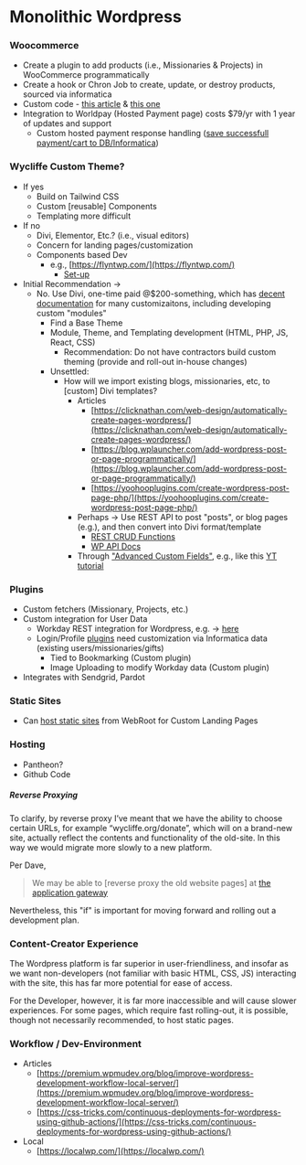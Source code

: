 # Monolithic Wordpress

### Woocommerce

- Create a plugin to add products (i.e., Missionaries & Projects) in WooCommerce programmatically
- Create a hook or Chron Job to create, update, or destroy products, sourced via informatica
- Custom code - [this article](https://quadlayers.com/add-products-woocommerce/) & [this one](https://devnetwork.io/add-woocommerce-product-programmatically/)
- Integration to Worldpay (Hosted Payment page) costs \$79/yr with 1 year of updates and support
  - Custom hosted payment response handling ([save successfull payment/cart to DB/Informatica](https://docs.woocommerce.com/document/payment-gateway-api/))

### Wycliffe Custom Theme?

- If yes
  - Build on Tailwind CSS
  - Custom [reusable] Components
  - Templating more difficult
- If no
  - Divi, Elementor, Etc.? (i.e., visual editors)
  - Concern for landing pages/customization
  - Components based Dev
    - e.g., [https://flyntwp.com/](https://flyntwp.com/)
      - [Set-up](https://flyntwp.com/the-beginners-guide-to-developing-a-custom-wordpress-theme-with-flynt/)
- Initial Recommendation ->
  - No. Use Divi, one-time paid @\$200-something, which has [decent documentation](https://www.elegantthemes.com/documentation/developers/) for many customizaitons, including developing custom "modules"
    - Find a Base Theme
    - Module, Theme, and Templating development (HTML, PHP, JS, React, CSS)
      - Recommendation: Do not have contractors build custom theming (provide and roll-out in-house changes)
    - Unsettled:
      - How will we import existing blogs, missionaries, etc, to [custom] Divi templates?
        - Articles
          - [https://clicknathan.com/web-design/automatically-create-pages-wordpress/](https://clicknathan.com/web-design/automatically-create-pages-wordpress/)
          - [https://blog.wplauncher.com/add-wordpress-post-or-page-programmatically/](https://blog.wplauncher.com/add-wordpress-post-or-page-programmatically/)
          - [https://yoohooplugins.com/create-wordpress-post-page-php/](https://yoohooplugins.com/create-wordpress-post-page-php/)
        - Perhaps -> Use REST API to post "posts", or blog pages (e.g.), and then convert into Divi format/template
          - [REST CRUD Functions](https://code.tutsplus.com/tutorials/wp-rest-api-creating-updating-and-deleting-data--cms-24883)
          - [WP API Docs](https://developer.wordpress.org/rest-api/reference/posts/)
        - Through ["Advanced Custom Fields"](https://www.advancedcustomfields.com/), e.g., like this [YT tutorial](https://www.youtube.com/watch?v=LWM41Rcao3s)

### Plugins

- Custom fetchers (Missionary, Projects, etc.)
- Custom integration for User Data
  - Workday REST integration for Wordpress, e.g. -> [here](https://www.workato.com/integrations/wordpress+workday_rest)
  - Login/Profile [plugins](https://www.cozmoslabs.com/154636-best-wordpress-user-profile-plugins-compared/) need customization via Informatica data (existing users/missionaries/gifts)
    - Tied to Bookmarking (Custom plugin)
    - Image Uploading to modify Workday data (Custom plugin)
- Integrates with Sendgrid, Pardot

### Static Sites

- Can [host static sites](https://www.templatemonster.com/blog/integrate-static-html-wordpress/) from WebRoot for Custom Landing Pages

### Hosting

- Pantheon?
- Github Code

##### Reverse Proxying

To clarify, by reverse proxy I’ve meant that we have the ability to choose certain URLs, for example “wycliffe.org/donate”, which will on a brand-new site, actually reflect the contents and functionality of the old-site. In this way we would migrate more slowly to a new platform.

Per Dave,

> We may be able to [reverse proxy the old website pages] at [the application gateway](https://docs.microsoft.com/en-us/azure/application-gateway/create-url-route-portal)

Nevertheless, this "if" is important for moving forward and rolling out a development plan.

### Content-Creator Experience

The Wordpress platform is far superior in user-friendliness, and insofar as we want non-developers (not familiar with basic HTML, CSS, JS) interacting with the site, this has far more potential for ease of access.

For the Developer, however, it is far more inaccessible and will cause slower experiences. For some pages, which require fast rolling-out, it is possible, though not necessarily recommended, to host static pages.

### Workflow / Dev-Environment

- Articles
  - [https://premium.wpmudev.org/blog/improve-wordpress-development-workflow-local-server/](https://premium.wpmudev.org/blog/improve-wordpress-development-workflow-local-server/)
  - [https://css-tricks.com/continuous-deployments-for-wordpress-using-github-actions/](https://css-tricks.com/continuous-deployments-for-wordpress-using-github-actions/)
- Local
  - [https://localwp.com/](https://localwp.com/)
